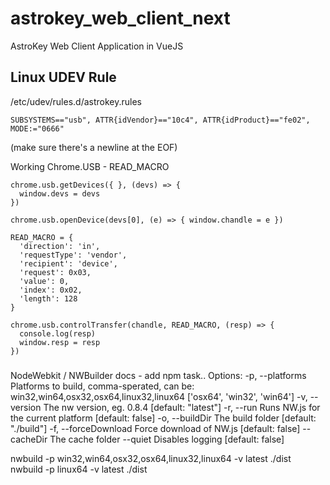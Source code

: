 # astrokey_web_client_next
AstroKey Web Client Application in VueJS


## Linux UDEV Rule
/etc/udev/rules.d/astrokey.rules

```
SUBSYSTEMS=="usb", ATTR{idVendor}=="10c4", ATTR{idProduct}=="fe02", MODE:="0666"

```

(make sure there's a newline at the EOF)


Working Chrome.USB - READ_MACRO
```
chrome.usb.getDevices({ }, (devs) => {
  window.devs = devs
})

chrome.usb.openDevice(devs[0], (e) => { window.chandle = e })

READ_MACRO = {
  'direction': 'in',
  'requestType': 'vendor',
  'recipient': 'device',
  'request': 0x03,
  'value': 0,
  'index': 0x02,
  'length': 128
}

chrome.usb.controlTransfer(chandle, READ_MACRO, (resp) => {
  console.log(resp)
  window.resp = resp
})
```

###
NodeWebkit / NWBuilder docs - add npm task..
Options:
  -p, --platforms      Platforms to build, comma-sperated, can be: win32,win64,osx32,osx64,linux32,linux64   ['osx64', 'win32', 'win64']
  -v, --version        The nw version, eg. 0.8.4                                             [default: "latest"]
  -r, --run            Runs NW.js for the current platform                                   [default: false]
  -o, --buildDir       The build folder                                                      [default: "./build"]
  -f, --forceDownload  Force download of NW.js                                               [default: false]
  --cacheDir           The cache folder
  --quiet              Disables logging                                                      [default: false]


nwbuild -p win32,win64,osx32,osx64,linux32,linux64 -v latest ./dist
nwbuild -p linux64 -v latest ./dist
